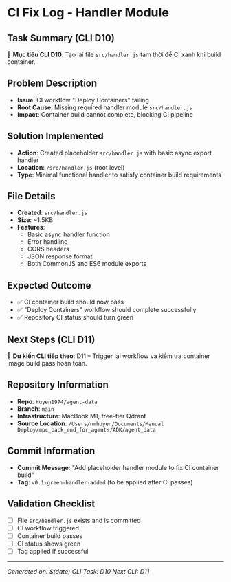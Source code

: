# CI Fix Log - Handler Module

## Task Summary (CLI D10)
🎯 **Mục tiêu CLI D10**: Tạo lại file `src/handler.js` tạm thời để CI xanh khi build container.

## Problem Description
- **Issue**: CI workflow "Deploy Containers" failing
- **Root Cause**: Missing required handler module `src/handler.js`
- **Impact**: Container build cannot complete, blocking CI pipeline

## Solution Implemented
- **Action**: Created placeholder `src/handler.js` with basic async export handler
- **Location**: `/src/handler.js` (root level)
- **Type**: Minimal functional handler to satisfy container build requirements

## File Details
- **Created**: `src/handler.js`
- **Size**: ~1.5KB
- **Features**:
  - Basic async handler function
  - Error handling
  - CORS headers
  - JSON response format
  - Both CommonJS and ES6 module exports

## Expected Outcome
- ✅ CI container build should now pass
- ✅ "Deploy Containers" workflow should complete successfully
- ✅ Repository CI status should turn green

## Next Steps (CLI D11)
🧭 **Dự kiến CLI tiếp theo**: D11 – Trigger lại workflow và kiểm tra container image build pass hoàn toàn.

## Repository Information
- **Repo**: `Huyen1974/agent-data`
- **Branch**: `main`
- **Infrastructure**: MacBook M1, free-tier Qdrant
- **Source Location**: `/Users/nmhuyen/Documents/Manual Deploy/mpc_back_end_for_agents/ADK/agent_data`

## Commit Information
- **Commit Message**: "Add placeholder handler module to fix CI container build"
- **Tag**: `v0.1-green-handler-added` (to be applied after CI passes)

## Validation Checklist
- [ ] File `src/handler.js` exists and is committed
- [ ] CI workflow triggered
- [ ] Container build passes
- [ ] CI status shows green
- [ ] Tag applied if successful

---
*Generated on: $(date)*
*CLI Task: D10*
*Next CLI: D11* 